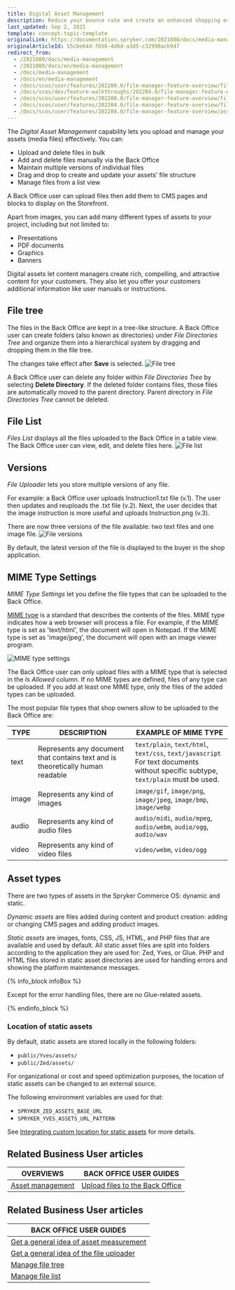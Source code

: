 ```yaml
---
title: Digital Asset Management
description: Reduce your bounce rate and create an enhanced shopping experience by providing impactful visuals while maintaining fast response times.
last_updated: Sep 2, 2021
template: concept-topic-template
originalLink: https://documentation.spryker.com/2021080/docs/media-management
originalArticleId: 55cbe64d-f656-4d8d-a3d5-c32998acb947
redirect_from:
  - /2021080/docs/media-management
  - /2021080/docs/en/media-management
  - /docs/media-management
  - /docs/en/media-management
  - /docs/scos/user/features/202200.0/file-manager-feature-overview/file-manager-feature-overview.html
  - /docs/scos/dev/feature-walkthroughs/202204.0/file-manager-feature-walkthrough.html
  - /docs/scos/user/features/202200.0/file-manager-feature-overview/file-uploader.html  
  - /docs/scos/user/features/202204.0/file-manager-feature-overview/file-uploader.html
  - /docs/scos/user/features/202204.0/file-manager-feature-overview/asset-management.html   
---
```


The *Digital Asset Management* capability lets you upload and manage your assets (media files) effectively. You can:
* Upload and delete files in bulk
* Add and delete files manually via the Back Office
* Maintain multiple versions of individual files
* Drag and drop to create and update your assets’ file structure
* Manage files from a list view 

A Back Office user can upload files then add them to CMS pages and blocks to display on the Storefront.

Apart from images, you can add many different types of assets to your project, including but not limited to:
* Presentations
* PDF documents
* Graphics
* Banners

Digital assets let content managers create rich, compelling, and attractive content for your customers. They also let you offer your customers additional information like user manuals or instructions.

## File tree

The files in the Back Office are kept in a tree-like structure. A Back Office user can create folders (also known as directories) under *File Directories Tree* and organize them into a hierarchical system by dragging and dropping them in the file tree.

The changes take effect after **Save** is selected.
![File tree](https://spryker.s3.eu-central-1.amazonaws.com/docs/pbc/all/digital-asset-management/pbc-file-tree.png)

A Back Office user can delete any folder within *File Directories Tree* by selecting **Delete Directory**. If the deleted folder contains files, those files are automatically moved to the parent directory. Parent directory in *File Directories Tree* cannot be deleted.

## File List

*Files List* displays all the files uploaded to the Back Office in a table view. The Back Office user can view, edit, and delete files here.
![File list](https://spryker.s3.eu-central-1.amazonaws.com/docs/Features/Media+Management/File+Uploader/File+Uploader+Feature+Overview/file-list.png)


## Versions

*File Uploader* lets you store multiple versions of any file.

For example: a Back Office user uploads Instruction1.txt file (v.1). The user then updates and reuploads the .txt file (v.2). Next, the user decides that the image instruction is more useful and uploads Instruction.png (v.3).

There are now three versions of the file available: two text files and one image file.
![File versions](https://spryker.s3.eu-central-1.amazonaws.com/docs/Features/Media+Management/File+Uploader/File+Uploader+Feature+Overview/file-versions.png)

By default, the latest version of the file is displayed to the buyer in the shop application.

## MIME Type Settings

*MIME Type Settings* let you define the file types that can be uploaded to the Back Office.


[MIME type](https://en.wikipedia.org/wiki/Media_type) is a standard that describes the contents of the files. MIME type indicates how a web browser will process a file. For example, if the MIME type is set as 'text/html', the document will open in Notepad. If the MIME type is set as 'image/jpeg', the document will open with an image viewer program.

![MIME type settings](https://spryker.s3.eu-central-1.amazonaws.com/docs/Features/Media+Management/File+Uploader/File+Uploader+Feature+Overview/mime-type-settings.png)

The Back Office user can only upload files with a MIME type that is selected in the *Is Allowed* column. If no MIME types are defined, files of any type can be uploaded. If you add at least one MIME type, only the files of the added types can be uploaded.

The most popular file types that shop owners allow to be uploaded to the Back Office are:

| TYPE | DESCRIPTION | EXAMPLE OF MIME TYPE |
| --- | --- | --- |
| text | Represents any document that contains text and is theoretically human readable | `text/plain`, `text/html`, `text/css`, `text/javascript`<br>For text documents without specific subtype, `text/plain` must be used.|
|image | Represents any kind of images | `image/gif`, `image/png`, `image/jpeg`, `image/bmp`, `image/webp` |
| audio | Represents any kind of audio files | `audio/midi`, `audio/mpeg`, `audio/webm`, `audio/ogg`, `audio/wav` |
| video | Represents any kind of video files | `video/webm`, `video/ogg` |


## Asset types

There are two types of assets in the Spryker Commerce OS: dynamic and static.

*Dynamic assets* are files added during content and product creation: adding or changing CMS pages and adding product images.

*Static assets* are images, fonts, CSS, JS, HTML, and PHP files that are available and used by default. All static asset files are split into folders according to the application they are used for: Zed, Yves, or Glue. PHP and HTML files stored in static asset directories are used for handling errors and showing the platform maintenance messages.

{% info_block infoBox %}

Except for the error handling files, there are no Glue-related assets.

{% endinfo_block %}

### Location of static assets

By default, static assets are stored locally in the following folders:

* `public/Yves/assets/`
* `public/Zed/assets/`

For organizational or cost and speed optimization purposes, the location of static assets can be changed to an external source.

The following environment variables are used for that:

* `SPRYKER_ZED_ASSETS_BASE_URL`
* `SPRYKER_YVES_ASSETS_URL_PATTERN`

See [Integrating custom location for static assets](/docs/scos/dev/technical-enhancement-integration-guides/integrating-custom-location-for-static-assets.html) for more details.


## Related Business User articles

| OVERVIEWS |BACK OFFICE USER GUIDES|
| - | - |
| [Asset management](/docs/pbc/all/digital-asset-management/digital-asset-management.html) | [Upload files to the Back Office](/docs/pbc/all/digital-asset-management/manage-in-the-back-office/manage-file-tree.html#uploading-files) |

## Related Business User articles

|BACK OFFICE USER GUIDES|
|---|
| [Get a general idea of asset measurement](/docs/scos/user/features/{{site.version}}/file-manager-feature-overview/asset-management.html)  |
| [Get a general idea of the file uploader](/docs/scos/user/features/{{site.version}}/file-manager-feature-overview/file-uploader.html)  |
| [Manage file tree](/docs/pbc/all/digital-asset-management/manage-in-the-back-office/manage-file-tree.html)   |
| [Manage file list](/docs/pbc/all/digital-asset-management/manage-in-the-back-office/manage-file-list.html) |
